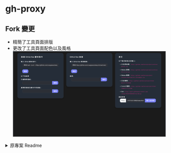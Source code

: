 # gh-proxy

## Fork 變更

  - 精簡了工具頁面排版
  - 更改了工具頁面配色以及風格
  ![](zen_arrsMQQbLQ.png)

<details>
    <summary>原專案 Readme</summary>

## 我的修改
[增加支持 api.github.com](https://zelikk.blogspot.com/2023/03/github-proxy-api-github-com.html)

增加支持 git.io

做了工具页面，方便使用 
https://ghproxy.crazypeace.workers.dev/

用法演示视频   
https://youtu.be/F9re4Tuy7BA

支持 github 脚本的无限嵌套调用 演示视频  
https://youtu.be/5zCJsCoi_lQ

在 Cloudflare 的 worker 上自建 Github 代理 教程  
https://zelikk.blogspot.com/2023/06/gh-proxy-worker.html

在 Replit 上自建 Github 代理 教程  
https://zelikk.blogspot.com/2023/07/replit-gh-proxy.html

<details>
    <summary>原项目 readme （点击展开）</summary>
  
## 简介

github release、archive 以及项目文件的加速项目，支持 clone，有 Cloudflare Workers 无服务器版本以及 Python 版本

## 演示

[https://gh.api.99988866.xyz/](https://gh.api.99988866.xyz/)

演示站为公共服务，如有大规模使用需求请自行部署，演示站有点不堪重负

![imagea272c95887343279.png](https://img.maocdn.cn/img/2021/04/24/imagea272c95887343279.png)

当然也欢迎 [捐赠](#捐赠)以支持作者

## python 版本和 cf worker 版本差异

- python 版本支持进行文件大小限制，超过设定返回原地址 [issue #8](https://github.com/hunshcn/gh-proxy/issues/8)

- python 版本支持特定 user/repo 封禁/白名单 以及 passby [issue #41](https://github.com/hunshcn/gh-proxy/issues/41)

## 使用

直接在 copy 出来的 url 前加`https://gh.api.99988866.xyz/`即可

也可以直接访问，在 input 输入

***大量使用请自行部署，以上域名仅为演示使用。***

访问私有仓库可以通过

`git clone https://user:TOKEN@ghproxy.com/https://github.com/xxxx/xxxx` [#71](https://github.com/hunshcn/gh-proxy/issues/71)

以下都是合法输入（仅示例，文件不存在）：

- 分支源码：https://github.com/hunshcn/project/archive/master.zip

- release 源码：https://github.com/hunshcn/project/archive/v0.1.0.tar.gz

- release 文件：https://github.com/hunshcn/project/releases/download/v0.1.0/example.zip

- 分支文件：https://github.com/hunshcn/project/blob/master/filename

- commit 文件：https://github.com/hunshcn/project/blob/1111111111111111111111111111/filename

- gist：https://gist.githubusercontent.com/cielpy/351557e6e465c12986419ac5a4dd2568/raw/cmd.py

## cf worker 版本部署

首页：https://workers.cloudflare.com

注册，登陆，`Start building`，取一个子域名，`Create a Worker`。

复制 [index.js](https://cdn.jsdelivr.net/gh/hunshcn/gh-proxy@master/index.js)  到左侧代码框，`Save and deploy`。如果正常，右侧应显示首页。

`ASSET_URL`是静态资源的 url（实际上就是现在显示出来的那个输入框单页面）

`PREFIX`是前缀，默认（根路径情况为"/"），如果自定义路由为 example.com/gh/*，请将 PREFIX 改为 '/gh/'，注意，少一个杠都会错！

## Python 版本部署

### Docker 部署

```
docker run -d --name="gh-proxy-py" \
  -p 0.0.0.0:80:80 \
  --restart=always \
  hunsh/gh-proxy-py:latest
```

第一个 80 是你要暴露出去的端口

### 直接部署

安装依赖（请使用 python3）

```pip install flask requests```

按需求修改`app/main.py`的前几项配置

*注意：* 可能需要在`return Response`前加两行
```python3
if 'Transfer-Encoding' in headers:
    headers.pop('Transfer-Encoding')
```

### 注意

python 版本的机器如果无法正常访问 github.io 会启动报错，请自行修改静态文件 url

python 版本默认走服务器（2021.3.27 更新）

## Cloudflare Workers 计费

到 `overview` 页面可参看使用情况。免费版每天有 10 万次免费请求，并且有每分钟 1000 次请求的限制。

如果不够用，可升级到 $5 的高级版本，每月可用 1000 万次请求（超出部分 $0.5/百万次请求）。

## Changelog

* 2020.04.10 增加对`raw.githubusercontent.com`文件的支持
* 2020.04.09 增加 Python 版本（使用 Flask）
* 2020.03.23 新增了 clone 的支持
* 2020.03.22 初始版本

## 链接

[我的博客](https://hunsh.net)

## 参考

[jsproxy](https://github.com/EtherDream/jsproxy/)

</details>
